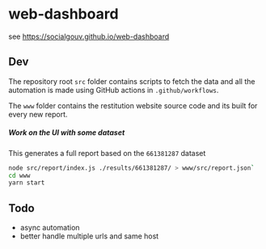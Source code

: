 # web-dashboard

see https://socialgouv.github.io/web-dashboard

## Dev

The repository root `src` folder contains scripts to fetch the data and all the automation is made using GitHub actions in `.github/workflows`.

The `www` folder contains the restitution website source code and its built for every new report.

##### Work on the UI with some dataset

This generates a full report based on the `661381287` dataset

```sh
node src/report/index.js ./results/661381287/ > www/src/report.json`
cd www
yarn start
```

## Todo

- async automation
- better handle multiple urls and same host
